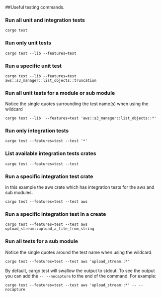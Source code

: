 ##Useful testing commands.

### Run all unit and integration tests

```
cargo test
```

### Run only unit tests

```
cargo test --lib --features=test
```

### Run a specific unit test

```
cargo test --lib --features=test aws::s3_manager::list_objects::truncation

```

### Run all unit tests for a module or sub module

Notice the single quotes surrounding the test name(s) when using the wildcard

```
cargo test --lib  --features=test 'aws::s3_manager::list_objects::*'
```

### Run only integration tests

```
cargo test --features=test --test '*'
```

### List available integration tests crates

```
cargo test --features=test --test
```

### Run a specific integration test crate

in this example the aws crate which has integration tests for the aws and sub modules.

```
cargo test --features=test --test aws
```

### Run a specific integration test in a create

```
cargo test --features=test --test aws upload_stream::upload_a_file_from_string
```

### Run all tests for a sub module

Notice the single quotes around the test name when using the wildcard.

```
cargo test --features=test --test aws 'upload_stream::*'
```

By default, cargo test will swallow the output to stdout. To see the output you can add the `-- --nocapture` to the end of the command. For example:

```
cargo test --features=test --test aws 'upload_stream::*' -- --nocapture
```
